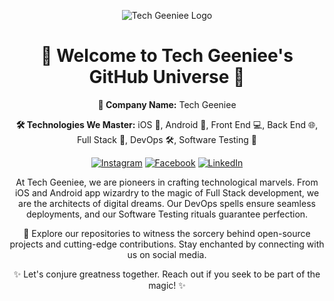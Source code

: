 <p align="center">
  <img src="https://your-logo-url-here" alt="Tech Geeniee Logo">
</p>

<h1 align="center">🚀 Welcome to Tech Geeniee's GitHub Universe 🚀</h1>

<p align="center">
  <strong>🏢 Company Name:</strong> Tech Geeniee
</p>

<p align="center">
  <strong>🛠️ Technologies We Master:</strong> iOS 📱, Android 🤖, Front End 💻, Back End 🌐, Full Stack 🚀, DevOps 🛠️, Software Testing 🧪
</p>

<p align="center">
  <a href="https://www.instagram.com/techgeeniee/"><img src="https://img.shields.io/badge/Follow%20Us%20On-Instagram-%23E4405F" alt="Instagram"></a>
  <a href="https://www.facebook.com/profile.php?id=61552054285795"><img src="https://img.shields.io/badge/Connect%20On-Facebook-%231877F2" alt="Facebook"></a>
  <a href="https://www.linkedin.com/in/tech-geeniee-41abb4286/"><img src="https://img.shields.io/badge/Connect%20On-LinkedIn-%230A66C2" alt="LinkedIn"></a>
</p>

<p align="center">
  At Tech Geeniee, we are pioneers in crafting technological marvels. From iOS and Android app wizardry to the magic of Full Stack development, we are the architects of digital dreams. Our DevOps spells ensure seamless deployments, and our Software Testing rituals guarantee perfection.
</p>

<p align="center">
  🚀 Explore our repositories to witness the sorcery behind open-source projects and cutting-edge contributions. Stay enchanted by connecting with us on social media.
</p>

<p align="center">
  ✨ Let's conjure greatness together. Reach out if you seek to be part of the magic! ✨
</p>
